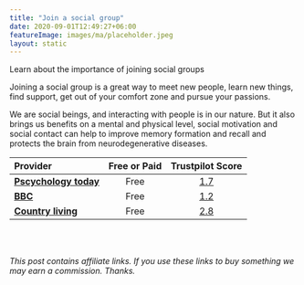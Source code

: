 ```yaml
---
title: "Join a social group"
date: 2020-09-01T12:49:27+06:00
featureImage: images/ma/placeholder.jpeg
layout: static
---
```


Learn about the importance of joining social groups

Joining a social group is a great way to meet new people, learn new things, find support, get out of your comfort zone and pursue your passions.

We are social beings, and interacting with people is in our nature. But it also brings us benefits on a mental and physical level, social motivation and social contact can help to improve memory formation and recall and protects the brain from neurodegenerative diseases.

| Provider      | Free or Paid  |  Trustpilot Score  |
| :-----------          | :--------------:      |  :--------------:         |
| [**Pscychology today**](https://www.psychologytoday.com/us/blog/living-mild-cognitive-impairment/201606/the-health-benefits-socializing) | Free | [1.7](https://uk.trustpilot.com/review/www.psychologytoday.com) | 
| [**BBC**](https://www.bbc.co.uk/sport/get-inspired/45353880) | Free | [1.2](https://uk.trustpilot.com/review/www.bbc.co.uk) | 
| [**Country living**](https://www.countryliving.com/uk/wellbeing/a32850447/virtual-groups-loneliness/) | Free | [2.8](https://uk.trustpilot.com/review/www.countryliving.com) | 
  

<br/><br/>

*This post contains affiliate links. If you use these links to buy something we may
earn a commission. Thanks.*






